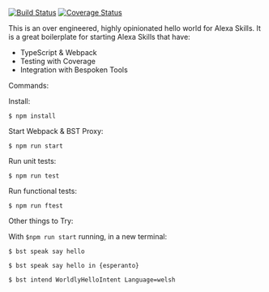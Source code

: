 [![Build Status](https://travis-ci.org/bespoken/alexa-skills-kit-nodejs-lambda-boilerplate.svg?branch=master)](https://travis-ci.org/bespoken/alexa-skills-kit-nodejs-lambda-boilerplate) [![Coverage Status](https://coveralls.io/repos/github/bespoken/alexa-skills-kit-nodejs-lambda-boilerplate/badge.svg?branch=master)](https://coveralls.io/github/bespoken/alexa-skills-kit-nodejs-lambda-boilerplate?branch=master)

This is an over engineered, highly opinionated hello world for Alexa Skills.  It is a great boilerplate for starting Alexa Skills that have:

* TypeScript & Webpack
* Testing with Coverage
* Integration with Bespoken Tools

Commands:

Install:
```
$ npm install
```

Start Webpack & BST Proxy:
```
$ npm run start
```

Run unit tests:
```
$ npm run test
```

Run functional tests:
```
$ npm run ftest
```

Other things to Try:

With `$npm run start` running, in a new terminal:

```
$ bst speak say hello
```

```
$ bst speak say hello in {esperanto}
```

```
$ bst intend WorldlyHelloIntent Language=welsh
```
